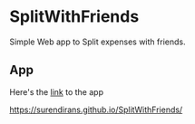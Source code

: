 # SplitWithFriends
Simple Web app to Split expenses with friends.

## App

Here's the [link](https://surendirans.github.io/SplitWithFriends/) to the app

https://surendirans.github.io/SplitWithFriends/
